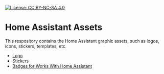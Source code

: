 [![License: CC BY-NC-SA 4.0](https://img.shields.io/badge/License-CC%20BY--NC--SA%204.0-lightgrey.svg)](https://creativecommons.org/licenses/by-nc-sa/4.0/)

# Home Assistant Assets

This respository contains the Home Assistant graphic assets, such as logos, icons, stickers, templates, etc.

 - [Logo](/logo)
 - [Stickers](/stickers)
 - [Badges for Works With Home Assistant](/wwha-badges)
